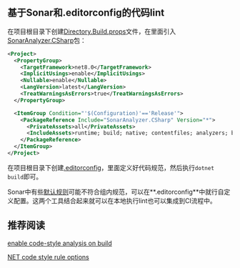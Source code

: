 ## 基于Sonar和.editorconfig的代码lint

在项目根目录下创建[Directory.Build.props](https://learn.microsoft.com/en-us/visualstudio/msbuild/customize-by-directory?view=vs-2022)文件，在里面引入[SonarAnalyzer.CSharp](https://www.nuget.org/packages/SonarAnalyzer.CSharp)包：

```xml
<Project>
  <PropertyGroup>
    <TargetFramework>net8.0</TargetFramework>
    <ImplicitUsings>enable</ImplicitUsings>
    <Nullable>enable</Nullable>
    <LangVersion>latest</LangVersion>
    <TreatWarningsAsErrors>true</TreatWarningsAsErrors>
  </PropertyGroup>

  <ItemGroup Condition="'$(Configuration)'=='Release'">
    <PackageReference Include="SonarAnalyzer.CSharp" Version="*">
      <PrivateAssets>all</PrivateAssets>
      <IncludeAssets>runtime; build; native; contentfiles; analyzers; buildtransitive</IncludeAssets>
    </PackageReference>
  </ItemGroup>
</Project>
```

在项目根目录下创建[.editorconfig](https://learn.microsoft.com/en-us/visualstudio/ide/create-portable-custom-editor-options?view=vs-2022)，里面定义好代码规范，然后执行`dotnet build`即可。

Sonar中有些[默认规则](https://rules.sonarsource.com/csharp/)可能不符合组内规范，可以在**.editorconfig**中就行自定义配置。这两个工具结合起来就可以在本地执行lint也可以集成到CI流程中。



## 推荐阅读

[enable code-style analysis on build](https://learn.microsoft.com/en-us/dotnet/fundamentals/code-analysis/overview?tabs=net-8#enable-on-build)  

[NET code style rule options](https://learn.microsoft.com/en-us/dotnet/fundamentals/code-analysis/code-style-rule-options)
